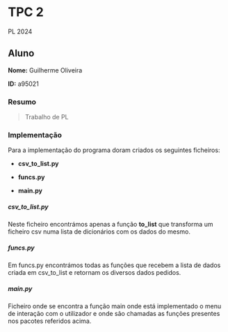 # TPC 2
PL 2024

## Aluno

**Nome:** Guilherme Oliveira

**ID:** a95021

### Resumo
> Trabalho de PL

### Implementação

Para a implementação do programa doram criados os seguintes ficheiros:

- **csv_to_list.py**

- **funcs.py**

- **main.py**

##### csv_to_list.py

Neste ficheiro encontrámos apenas a função **to_list** que transforma um ficheiro csv numa lista de dicionários com os dados do mesmo.

##### funcs.py

Em funcs.py encontrámos todas as funções que recebem a lista de dados criada em csv_to_list e retornam os diversos dados pedidos.

##### main.py

Ficheiro onde se encontra a função main onde está implementado o menu de interação com o utilizador e onde são chamadas as funções presentes nos pacotes referidos acima.